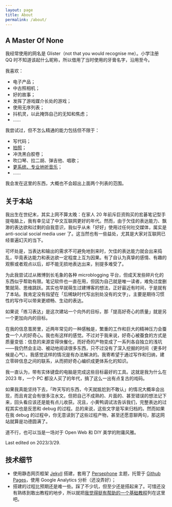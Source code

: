 ```yaml
---
layout: page
title: About
permalink: /about/
---
```

## A Master Of None

我经常使用的网名是 Glister（not that you would recognise me）。小学注册 QQ 时不知道该起什么昵称，所以借用了当时使用的牙膏名字，沿用至今。

我喜欢：
- 电子产品；
- 中古照相机；
- 好的故事；
- 发挥了游戏媒介长处的游戏；
- 使用无序列表；
- 抖机灵，以此掩饰自己的无知和焦虑；
- ……

我尝试过，但不怎么精通的能力包括但不限于：
- 写代码；
- [拍照](https://www.instagram.com/glister999/)；
- 冲洗黑白胶卷；
- 吹口琴、拉二胡、弹吉他、唱歌；
- [更系统、专业地听音乐](https://buzaichang.xyz/episodes/take-on-me)；
- ……

我会发在这里的东西，大概也不会超出上面两个列表的范围。

## 关于本站

我出生在世纪末，其实上网不算太晚：在家人 20 年前斥巨资购买的宏碁笔记型手提电脑上，我有幸见证了中文互联网更好的年代。然而，由于欠佳的表达能力、飘渺的表达欲和过剩的自我意识，我似乎从未「好好」使用过任何社交媒体，属实是 anti-social social media user 了。这当然也有一些益处，尤其是大家对互联网已经普遍幻灭的当下。

可坏处是，当表达和输出的需求不可避免地到来时，欠佳的表达能力就会出来捣乱，毕竟表达能力和表达欲一定程度上互为因果。有了自认为真挚的感情、有趣的观察或者观点以后，却不能无损地表达出来，别提多难受了。

为此我尝试过从微博到长毛象的各种 microblogging 平台，但成天发些碎片化的东西似乎帮助有限。笔记软件也一直在用，但因为自己就是唯一读者，难免过度删繁就简、思维跳跃。其实也早就萌生过建博客的想法，正好最近有时间，于是就有了本站。我肯定没有指望在「后稀缺时代写出别处没有的文字」，主要是期待习惯性的写作可以带来更顺畅、生动的表达。

如果说「练习表达」是这次建站一个向外的目标，那「提高好奇心的质量」就是另一个更加向内的目标。

在我的信息茧房里，近两年常见的一种感触是，繁重的工作和巨大的精神压力会蚕食一个人的好奇心。我也有这样的感觉。不过对于我来说，好奇心被蚕食的方式是质量变低：信息的来源变得快餐化，而好奇的产物变成了一系列各自独立的浅坑——我仍然会主动、被动地阅读很多东西，只不过没有了深入挖掘的时间（更多时候是心气）。我感觉这样的情况是有办法解决的。我寄希望于通过写作和归纳，建立零碎信息之间的联系，从而把好奇心编织成更体系化的知识。

我一直认为，带有实体键盘的电脑是完成这些目标最好的工具。这就是我为什么在 2023 年，一个 PC 都没人买了的年代，搞了这么一出有点复古的戏码。

如果我真能坚持下去，「昨天写的东西，今天就尴尬到不敢认」的情况大概率会出现，而且肯定会有很多注水文。但把自己不成熟的、片面的、甚至错误的想法记下来，回头看应该还是能有点儿收获。况且，小黄鸭调试法告诉我们，完整表达的过程其实也是反思和 debug 的过程。总的来说，这些文字是写来归档的。然而如果在我 debug 的过程中，你无意读到了这些过程产物，甚至还愿意聊两句，那这网站就算是功德圆满了。

道不行，也可以当是一场对于 Open Web 和 DIY 美学的附庸风雅。


Last edited on 2023/3/29.


## 技术细节
- 使用静态网页框架 [Jekyll](https://jekyllrb.com/) 搭建，套用了 [Persephone](https://github.com/erlzhang/jekyll-theme-persephone) 主题，托管于 [Github Pages](https://pages.github.com/)，使用 Google Analytics 分析（还没弄好）；
- 搭建的过程比预期还是难一些。踩了不少坑，但至少还是搭起来了。可惜还没有熟练到敢出教程的地步，所以就把[我觉得挺有帮助的一个基础教程](https://hw311.me/zh/jekyll/2019/01/21/blog-jekyll-github-pages/)列在这里吧。
